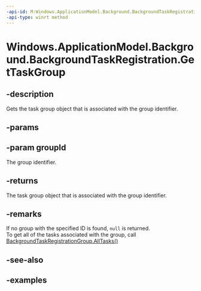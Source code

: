 ```yaml
---
-api-id: M:Windows.ApplicationModel.Background.BackgroundTaskRegistration.GetTaskGroup(System.String)
-api-type: winrt method
---
```


<!-- Method syntax.
public BackgroundTaskRegistrationGroup BackgroundTaskRegistration.GetTaskGroup(String groupId)
-->

# Windows.ApplicationModel.Background.BackgroundTaskRegistration.GetTaskGroup

## -description
Gets the task group object that is associated with the group identifier.

## -params

## -param groupId
The group identifier.

## -returns
The task group object that is associated with the group identifier.

## -remarks
If no group with the specified ID is found, `null` is returned.   
To get all of the tasks associated with the group, call [BackgroundTaskRegistrationGroup.AllTasks()](backgroundtaskregistrationgroup_alltasks.md)

## -see-also

## -examples
